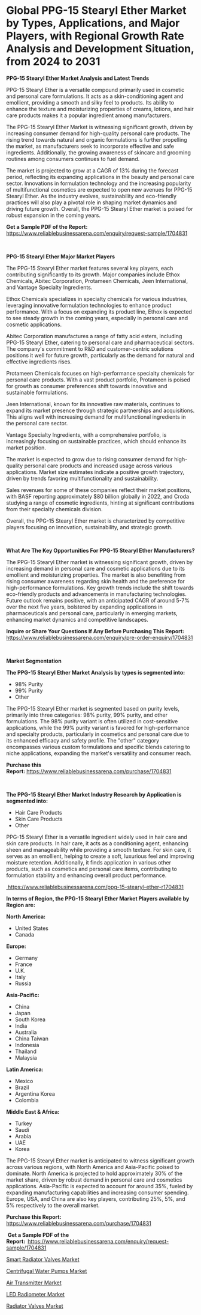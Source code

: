 <p><h1>Global PPG-15 Stearyl Ether Market by Types, Applications, and Major Players, with Regional Growth Rate Analysis and Development Situation, from 2024 to 2031</h1></p><p><strong>PPG-15 Stearyl Ether Market Analysis and Latest Trends</strong></p>
<p><p>PPG-15 Stearyl Ether is a versatile compound primarily used in cosmetic and personal care formulations. It acts as a skin-conditioning agent and emollient, providing a smooth and silky feel to products. Its ability to enhance the texture and moisturizing properties of creams, lotions, and hair care products makes it a popular ingredient among manufacturers.</p><p>The PPG-15 Stearyl Ether Market is witnessing significant growth, driven by increasing consumer demand for high-quality personal care products. The rising trend towards natural and organic formulations is further propelling the market, as manufacturers seek to incorporate effective and safe ingredients. Additionally, the growing awareness of skincare and grooming routines among consumers continues to fuel demand.</p><p>The market is projected to grow at a CAGR of 13% during the forecast period, reflecting its expanding applications in the beauty and personal care sector. Innovations in formulation technology and the increasing popularity of multifunctional cosmetics are expected to open new avenues for PPG-15 Stearyl Ether. As the industry evolves, sustainability and eco-friendly practices will also play a pivotal role in shaping market dynamics and driving future growth. Overall, the PPG-15 Stearyl Ether market is poised for robust expansion in the coming years.</p></p>
<p><strong>Get a Sample PDF of the Report:&nbsp;</strong> <a href="https://www.reliablebusinessarena.com/enquiry/request-sample/1704831?utm_campaign=1685&utm_medium=2&utm_source=Github&utm_content=ia&utm_term=21102024&utm_id=ppg-15-stearyl-ether">https://www.reliablebusinessarena.com/enquiry/request-sample/1704831</a></p>
<p>&nbsp;</p>
<p><strong>PPG-15 Stearyl Ether Major Market Players</strong></p>
<p><p>The PPG-15 Stearyl Ether market features several key players, each contributing significantly to its growth. Major companies include Ethox Chemicals, Abitec Corporation, Protameen Chemicals, Jeen International, and Vantage Specialty Ingredients. </p><p>Ethox Chemicals specializes in specialty chemicals for various industries, leveraging innovative formulation technologies to enhance product performance. With a focus on expanding its product line, Ethox is expected to see steady growth in the coming years, especially in personal care and cosmetic applications.</p><p>Abitec Corporation manufactures a range of fatty acid esters, including PPG-15 Stearyl Ether, catering to personal care and pharmaceutical sectors. The company's commitment to R&D and customer-centric solutions positions it well for future growth, particularly as the demand for natural and effective ingredients rises.</p><p>Protameen Chemicals focuses on high-performance specialty chemicals for personal care products. With a vast product portfolio, Protameen is poised for growth as consumer preferences shift towards innovative and sustainable formulations.</p><p>Jeen International, known for its innovative raw materials, continues to expand its market presence through strategic partnerships and acquisitions. This aligns well with increasing demand for multifunctional ingredients in the personal care sector. </p><p>Vantage Specialty Ingredients, with a comprehensive portfolio, is increasingly focusing on sustainable practices, which should enhance its market position.</p><p>The market is expected to grow due to rising consumer demand for high-quality personal care products and increased usage across various applications. Market size estimates indicate a positive growth trajectory, driven by trends favoring multifunctionality and sustainability.</p><p>Sales revenues for some of these companies reflect their market positions, with BASF reporting approximately $80 billion globally in 2022, and Croda studying a range of cosmetic ingredients, hinting at significant contributions from their specialty chemicals division.</p><p>Overall, the PPG-15 Stearyl Ether market is characterized by competitive players focusing on innovation, sustainability, and strategic growth.</p></p>
<p>&nbsp;</p>
<p><strong>What Are The Key Opportunities For PPG-15 Stearyl Ether Manufacturers?</strong></p>
<p><p>The PPG-15 Stearyl Ether market is witnessing significant growth, driven by increasing demand in personal care and cosmetic applications due to its emollient and moisturizing properties. The market is also benefiting from rising consumer awareness regarding skin health and the preference for high-performance formulations. Key growth trends include the shift towards eco-friendly products and advancements in manufacturing technologies. Future outlook remains positive, with an anticipated CAGR of around 5-7% over the next five years, bolstered by expanding applications in pharmaceuticals and personal care, particularly in emerging markets, enhancing market dynamics and competitive landscapes.</p></p>
<p><strong>Inquire or Share Your Questions If Any Before Purchasing This Report:</strong> <a href="https://www.reliablebusinessarena.com/enquiry/pre-order-enquiry/1704831?utm_campaign=1685&utm_medium=2&utm_source=Github&utm_content=ia&utm_term=21102024&utm_id=ppg-15-stearyl-ether">https://www.reliablebusinessarena.com/enquiry/pre-order-enquiry/1704831</a></p>
<p>&nbsp;</p>
<p><strong>Market Segmentation</strong></p>
<p><strong>The PPG-15 Stearyl Ether Market Analysis by types is segmented into:</strong></p>
<p><ul><li>98% Purity</li><li>99% Purity</li><li>Other</li></ul></p>
<p><p>The PPG-15 Stearyl Ether market is segmented based on purity levels, primarily into three categories: 98% purity, 99% purity, and other formulations. The 98% purity variant is often utilized in cost-sensitive applications, while the 99% purity variant is favored for high-performance and specialty products, particularly in cosmetics and personal care due to its enhanced efficacy and safety profile. The "other" category encompasses various custom formulations and specific blends catering to niche applications, expanding the market's versatility and consumer reach.</p></p>
<p><strong>Purchase this Report:&nbsp;</strong><a href="https://www.reliablebusinessarena.com/purchase/1704831?utm_campaign=1685&utm_medium=2&utm_source=Github&utm_content=ia&utm_term=21102024&utm_id=ppg-15-stearyl-ether">https://www.reliablebusinessarena.com/purchase/1704831</a></p>
<p>&nbsp;</p>
<p><strong>The PPG-15 Stearyl Ether Market Industry Research by Application is segmented into:</strong></p>
<p><ul><li>Hair Care Products</li><li>Skin Care Products</li><li>Other</li></ul></p>
<p><p>PPG-15 Stearyl Ether is a versatile ingredient widely used in hair care and skin care products. In hair care, it acts as a conditioning agent, enhancing sheen and manageability while providing a smooth texture. For skin care, it serves as an emollient, helping to create a soft, luxurious feel and improving moisture retention. Additionally, it finds application in various other products, such as cosmetics and personal care items, contributing to formulation stability and enhancing overall product performance.</p></p>
<p><a href="https://www.reliablebusinessarena.com/ppg-15-stearyl-ether-r1704831?utm_campaign=1685&utm_medium=2&utm_source=Github&utm_content=ia&utm_term=21102024&utm_id=ppg-15-stearyl-ether">&nbsp;https://www.reliablebusinessarena.com/ppg-15-stearyl-ether-r1704831</a></p>
<p><strong>In terms of Region, the PPG-15 Stearyl Ether Market Players available by Region are:</strong></p>
<p>
    <p> <strong> North America: </strong>
        <ul>
            <li>United States</li>
            <li>Canada</li>
        </ul>
        </p> 
    <p> <strong> Europe: </strong>
        <ul>
            <li>Germany</li>
            <li>France</li>
            <li>U.K.</li>
            <li>Italy</li>
            <li>Russia</li>
        </ul>
        </p> 
    <p> <strong> Asia-Pacific: </strong>
        <ul>
            <li>China</li>
            <li>Japan</li>
            <li>South Korea</li>
            <li>India</li>
            <li>Australia</li>
            <li>China Taiwan</li>
            <li>Indonesia</li>
            <li>Thailand</li>
            <li>Malaysia</li>
        </ul>
        </p> 
    <p> <strong> Latin America: </strong>
        <ul>
            <li>Mexico</li>
            <li>Brazil</li>
            <li>Argentina Korea</li>
            <li>Colombia</li>
        </ul>
        </p> 
    <p> <strong> Middle East & Africa: </strong>
        <ul>
            <li>Turkey</li>
            <li>Saudi</li>
            <li>Arabia</li>
            <li>UAE</li>
            <li>Korea</li>
        </ul>
    </p>
    </p>
<p><p>The PPG-15 Stearyl Ether market is anticipated to witness significant growth across various regions, with North America and Asia-Pacific poised to dominate. North America is projected to hold approximately 30% of the market share, driven by robust demand in personal care and cosmetics applications. Asia-Pacific is expected to account for around 35%, fueled by expanding manufacturing capabilities and increasing consumer spending. Europe, USA, and China are also key players, contributing 25%, 5%, and 5% respectively to the overall market.</p></p>
<p><strong>Purchase this Report: </strong><a href="https://www.reliablebusinessarena.com/purchase/1704831?utm_campaign=1685&utm_medium=2&utm_source=Github&utm_content=ia&utm_term=21102024&utm_id=ppg-15-stearyl-ether">https://www.reliablebusinessarena.com/purchase/1704831</a></p>
<p>&nbsp;<strong>Get a Sample PDF of the Report:&nbsp;&nbsp;</strong><a href="https://www.reliablebusinessarena.com/enquiry/request-sample/1704831?utm_campaign=1685&utm_medium=2&utm_source=Github&utm_content=ia&utm_term=21102024&utm_id=ppg-15-stearyl-ether">https://www.reliablebusinessarena.com/enquiry/request-sample/1704831</a></p>
<p><strong></strong></p>
<p><p><a href="https://www.linkedin.com/pulse/smart-radiator-valves-ecosystem-mapping-innovation-value-p4xyf?utm_campaign=1685&utm_medium=2&utm_source=Github&utm_content=ia&utm_term=21102024&utm_id=ppg-15-stearyl-ether">Smart Radiator Valves Market</a></p><p><a href="https://www.linkedin.com/pulse/global-centrifugal-water-pumps-market-sector2024-2031-metrics-yzkwf?utm_campaign=1685&utm_medium=2&utm_source=Github&utm_content=ia&utm_term=21102024&utm_id=ppg-15-stearyl-ether">Centrifugal Water Pumps Market</a></p><p><a href="https://www.linkedin.com/pulse/in-depth-air-transmitter-market-review-size-share-51cagr-growth-5lgwf?utm_campaign=1685&utm_medium=2&utm_source=Github&utm_content=ia&utm_term=21102024&utm_id=ppg-15-stearyl-ether">Air Transmitter Market</a></p><p><a href="https://www.linkedin.com/pulse/led-radiometer-market-size-segmentation-trends-growth-mijre?utm_campaign=1685&utm_medium=2&utm_source=Github&utm_content=ia&utm_term=21102024&utm_id=ppg-15-stearyl-ether">LED Radiometer Market</a></p><p><a href="https://www.linkedin.com/pulse/decoding-radiator-valves-market-signals-growth-algorithms-iolvf?utm_campaign=1685&utm_medium=2&utm_source=Github&utm_content=ia&utm_term=21102024&utm_id=ppg-15-stearyl-ether">Radiator Valves Market</a></p></p>